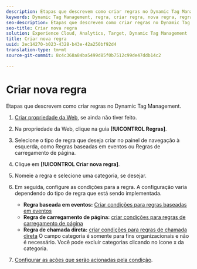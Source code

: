 ```yaml
---
description: Etapas que descrevem como criar regras no Dynamic Tag Management.
keywords: Dynamic Tag Management, regra, criar regra, nova regra, regra baseada em evento, regra de carregamento de página, regra de chamada direta
seo-description: Etapas que descrevem como criar regras no Dynamic Tag Management.
seo-title: Criar nova regra
solution: Experience Cloud, Analytics, Target, Dynamic Tag Management
title: Criar nova regra
uuid: 2ec14270-b023-4328-b43e-42a250bf92d4
translation-type: tm+mt
source-git-commit: 8c4c368a84ba5499d85f0b7512c99de47ddb14c2

---
```



# Criar nova regra

Etapas que descrevem como criar regras no Dynamic Tag Management.

1. [Criar propriedade da Web](/help/implement/c-implement-with-dtm/t-create-web-property.md), se ainda não tiver feito.
1. Na propriedade da Web, clique na guia **[!UICONTROL Regras]**.
1. Selecione o tipo de regra que deseja criar no painel de navegação à esquerda, como Regras baseadas em eventos ou Regras de carregamento de página.
1. Clique em **[!UICONTROL Criar nova regra]**.
1. Nomeie a regra e selecione uma categoria, se desejar.
1. Em seguida, configure as condições para a regra. A configuração varia dependendo do tipo de regra que está sendo implementada.

   * **Regra baseada em eventos:** [Criar condições para regras baseadas em eventos](/help/implement/c-implement-with-dtm/c-rules/t-rules-event-conditions.md)
   * **Regra de carregamento de página:** [criar condições para regras de carregamento de página](/help/implement/c-implement-with-dtm/c-rules/t-rules-page-conditions.md)
   * **Regra de chamada direta:** [criar condições para regras de chamada direta](/help/implement/c-implement-with-dtm/c-rules/t-rules-direct-conditions.md)
   O campo categoria é somente para fins organizacionais e não é necessário. Você pode excluir categorias clicando no ícone x da categoria.
1. [Configurar as ações que serão acionadas pela condição](/help/implement/c-implement-with-dtm/c-rules/t-rules-actions.md).
